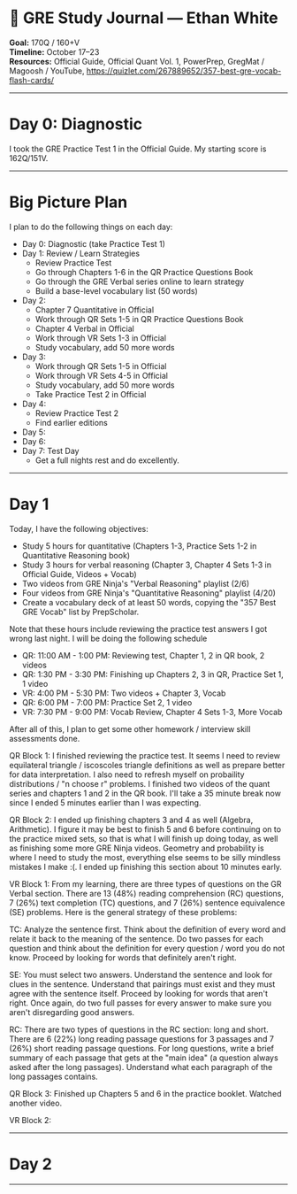 # 🎯 GRE Study Journal — Ethan White
**Goal:** 170Q / 160+V  
**Timeline:** October 17–23  
**Resources:** Official Guide, Official Quant Vol. 1, PowerPrep, GregMat / Magoosh / YouTube, https://quizlet.com/267889652/357-best-gre-vocab-flash-cards/

---

# Day 0: Diagnostic

I took the GRE Practice Test 1 in the Official Guide. My starting score is 162Q/151V.

---

# Big Picture Plan

I plan to do the following things on each day:
* Day 0: Diagnostic (take Practice Test 1)
* Day 1: Review / Learn Strategies
    * Review Practice Test
    * Go through Chapters 1-6 in the QR Practice Questions Book
    * Go through the GRE Verbal series online to learn strategy
    * Build a base-level vocabulary list (50 words)
 * Day 2:
    * Chapter 7 Quantitative in Official
    * Work through QR Sets 1-5 in QR Practice Questions Book
    * Chapter 4 Verbal in Official
    * Work through VR Sets 1-3 in Official
    * Study vocabulary, add 50 more words
 * Day 3:
    * Work through QR Sets 1-5 in Official
    * Work through VR Sets 4-5 in Official
    * Study vocabulary, add 50 more words
    * Take Practice Test 2 in Official
 * Day 4:
    * Review Practice Test 2
    * Find earlier editions
 * Day 5:
 * Day 6:
 * Day 7: Test Day
     * Get a full nights rest and do excellently.

---

# Day 1

Today, I have the following objectives:
* Study 5 hours for quantitative (Chapters 1-3, Practice Sets 1-2 in Quantitative Reasoning book)
* Study 3 hours for verbal reasoning (Chapter 3, Chapter 4 Sets 1-3 in Official Guide, Videos + Vocab)
* Two videos from GRE Ninja's "Verbal Reasoning" playlist (2/6)
* Four videos from GRE Ninja's "Quantitative Reasoning" playlist (4/20)
* Create a vocabulary deck of at least 50 words, copying the "357 Best GRE Vocab" list by PrepScholar.

Note that these hours include reviewing the practice test answers I got wrong last night. I will be doing the following schedule

* QR: 11:00 AM - 1:00 PM: Reviewing test, Chapter 1, 2 in QR book, 2 videos
* QR: 1:30 PM - 3:30 PM: Finishing up Chapters 2, 3 in QR, Practice Set 1, 1 video
* VR: 4:00 PM - 5:30 PM: Two videos + Chapter 3, Vocab 
* QR: 6:00 PM - 7:00 PM: Practice Set 2, 1 video
* VR: 7:30 PM - 9:00 PM: Vocab Review, Chapter 4 Sets 1-3, More Vocab 

After all of this, I plan to get some other homework / interview skill assessments done.

QR Block 1: I finished reviewing the practice test. It seems I need to review equilateral triangle / iscoscoles triangle definitions as well as prepare better for data interpretation. I also need to refresh myself on probaility distributions / "n choose r" problems. I finished two videos of the quant series and chapters 1 and 2 in the QR book. I'll take a 35 minute break now since I ended 5 minutes earlier than I was expecting.

QR Block 2: I ended up finishing chapters 3 and 4 as well (Algebra, Arithmetic). I figure it may be best to finish 5 and 6 before continuing on to the practice mixed sets, so that is what I will finish up doing today, as well as finishing some more GRE Ninja videos. Geometry and probability is where I need to study the most, everything else seems to be silly mindless mistakes I make :(. I ended up finishing this section about 10 minutes early.

VR Block 1: From my learning, there are three types of questions on the GR Verbal section. There are 13 (48%) reading comprehension (RC) questions, 7 (26%) text completion (TC) questions, and 7 (26%) sentence equivalence (SE) problems. Here is the general strategy of these problems:

TC: Analyze the sentence first. Think about the definition of every word and relate it back to the meaning of the sentence. Do two passes for each question and think about the definition for every question / word you do not know. Proceed by looking for words that definitely aren't right.

SE: You must select two answers. Understand the sentence and look for clues in the sentence. Understand that pairings must exist and they must agree with the sentence itself. Proceed by looking for words that aren't right. Once again, do two full passes for every answer to make sure you aren't disregarding good answers.

RC: There are two types of questions in the RC section: long and short. There are 6 (22%) long reading passage questions for 3 passages and 7 (26%) short reading passage questions. For long questions, write a brief summary of each passage that gets at the "main idea" (a question always asked after the long passages). Understand what each paragraph of the long passages contains.

QR Block 3: Finished up Chapters 5 and 6 in the practice booklet. Watched another video.

VR Block 2:

---

# Day 2

---


